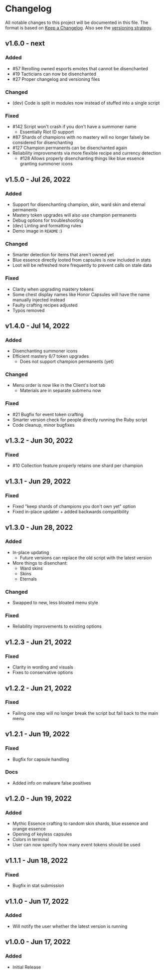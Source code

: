 # Changelog

All notable changes to this project will be documented in this file.
The format is based on [Keep a Changelog](https://keepachangelog.com/en/1.0.0/). Also see the [versioning strategy](./VERSIONING.md).

## v1.6.0 - next
### Added
- #57 Rerolling owned esports emotes that cannot be disenchanted
- #19 Tacticians can now be disenchanted
- #27 Proper changelog and versioning files
### Changed
- (dev) Code is split in modules now instead of stuffed into a single script
### Fixed
- #142 Script won't crash if you don't have a summoner name
  - Essentially Riot ID support
- #87 Shards of champions with no mastery will no longer falsely be considered for disenchanting
- #127 Champion permanents can be disenchanted again
- Reliability improvements via more flexible recipe and currency detection
  - #128 Allows properly disenchanting things like blue essence granting summoner icons

## v1.5.0 - Jul 26, 2022
### Added
- Support for disenchanting champion, skin, ward skin and eternal permanents
- Mastery token upgrades will also use champion permanents
- Debug options for troubleshooting
- (dev) Linting and formatting rules
- Demo image in `README` :)
### Changed
- Smarter detection for items that aren't owned yet
- Blue essence directly looted from capsules is now included in stats
- Loot will be refreshed more frequently to prevent calls on stale data
### Fixed
- Clarity when upgrading mastery tokens
- Some chest display names like Honor Capsules will have the name manually injected instead
- Faulty crafting recipes adjusted
- Typos removed

## v1.4.0 - Jul 14, 2022
### Added
- Disenchanting summoner icons
- Efficient mastery 6/7 token upgrades
  - Does not support champion permanents (yet)
### Changed
- Menu order is now like in the Client's loot tab
  - Materials are in separate submenu now
### Fixed
- #21 Bugfix for event token crafting
- Smarter version check for people directly running the Ruby script
- Code cleanup, minor bugfixes

## v1.3.2 - Jun 30, 2022
### Fixed
- #10 Collection feature properly retains one shard per champion

## v1.3.1 - Jun 29, 2022
### Fixed
- Fixed "keep shards of champions you don't own yet" option
- Fixed in-place updater + added backwards compatibility

## v1.3.0 - Jun 28, 2022
### Added
- In-place updating
  - Future versions can replace the old script with the latest version
- More things to disenchant:
  - Ward skins
  - Skins
  - Eternals
### Changed
- Swapped to new, less bloated menu style
### Fixed
- Reliability improvements to existing options

## v1.2.3 - Jun 21, 2022
### Fixed
- Clarity in wording and visuals
- Fixes to conservative options

## v1.2.2 - Jun 21, 2022
### Fixed
- Failing one step will no longer break the script but fall back to the main menu

## v1.2.1 - Jun 19, 2022
### Fixed
- Bugfix for capsule handling
### Docs
- Added info on malware false positives

## v1.2.0 - Jun 19, 2022
### Added
- Mythic Essence crafting to random skin shards, blue essence and orange essence
- Opening of keyless capsules
- Colors in terminal
- User can now specify how many event tokens should be used

## v1.1.1 - Jun 18, 2022
### Fixed
- Bugfix in stat submission

## v1.1.0 - Jun 17, 2022
### Added
- Will notify the user whether the latest version is running

## v1.0.0 - Jun 17, 2022
### Added
- Initial Release